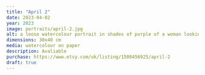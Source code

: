 ```yaml
---
title: "April 2"
date: 2023-04-02
year: 2023
image: portraits/april-2.jpg
alt: a loose watercolour portrait in shades of purple of a woman looking wary
dimensions: 30x40 cm
media: watercolour on paper
description: Avaliable
purchase: https://www.etsy.com/uk/listing/1508456925/april-2
draft: true
---
```



